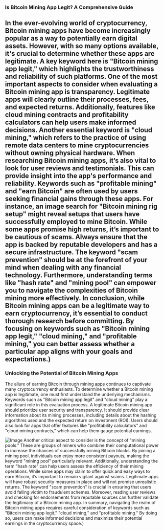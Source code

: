 ### Is Bitcoin Mining App Legit? A Comprehensive Guide
In the ever-evolving world of cryptocurrency, Bitcoin mining apps have become increasingly popular as a way to potentially earn digital assets. However, with so many options available, it's crucial to determine whether these apps are legitimate. A key keyword here is "Bitcoin mining app legit," which highlights the trustworthiness and reliability of such platforms.
One of the most important aspects to consider when evaluating a Bitcoin mining app is transparency. Legitimate apps will clearly outline their processes, fees, and expected returns. Additionally, features like cloud mining contracts and profitability calculators can help users make informed decisions. Another essential keyword is "cloud mining," which refers to the practice of using remote data centers to mine cryptocurrencies without owning physical hardware.
When researching Bitcoin mining apps, it’s also vital to look for user reviews and testimonials. This can provide insight into the app's performance and reliability. Keywords such as "profitable mining" and "earn Bitcoin" are often used by users seeking financial gains through these apps. For instance, an image search for "Bitcoin mining rig setup" might reveal setups that users have successfully employed to mine Bitcoin.
While some apps promise high returns, it’s important to be cautious of scams. Always ensure that the app is backed by reputable developers and has a secure infrastructure. The keyword "scam prevention" should be at the forefront of your mind when dealing with any financial technology. Furthermore, understanding terms like "hash rate" and "mining pool" can empower you to navigate the complexities of Bitcoin mining more effectively.
In conclusion, while Bitcoin mining apps can be a legitimate way to earn cryptocurrency, it’s essential to conduct thorough research before committing. By focusing on keywords such as "Bitcoin mining app legit," "cloud mining," and "profitable mining," you can better assess whether a particular app aligns with your goals and expectations.)
---
### Unlocking the Potential of Bitcoin Mining Apps
The allure of earning Bitcoin through mining apps continues to captivate many cryptocurrency enthusiasts. To determine whether a Bitcoin mining app is legitimate, one must first understand the underlying mechanisms. Keywords such as "Bitcoin mining app legit" and "cloud mining" play a significant role in this evaluation process.
A legitimate Bitcoin mining app should prioritize user security and transparency. It should provide clear information about its mining processes, including details about the hashing algorithms used and the expected return on investment (ROI). Users should also look for apps that offer features like "profitability calculators" and "cloud mining contracts," which can help them gauge potential earnings.

![Image](https://github.com/user-attachments/assets/d7419ec9-dc67-403f-bf28-8faea5f1f74f)
Another critical aspect to consider is the concept of "mining pools." These are groups of miners who combine their computational power to increase the chances of successfully mining Bitcoin blocks. By joining a mining pool, individuals can enjoy more consistent payouts, making the keyword "mining pool" particularly relevant. Additionally, understanding the term "hash rate" can help users assess the efficiency of their mining operations.
While some apps may claim to offer quick and easy ways to earn Bitcoin, it’s important to remain vigilant against scams. Legitimate apps will have robust security measures in place and will not promise unrealistic returns. The keyword "scam prevention" is crucial in ensuring that users avoid falling victim to fraudulent schemes. Moreover, reading user reviews and checking for endorsements from reputable sources can further validate the legitimacy of a Bitcoin mining app.
In summary, navigating the realm of Bitcoin mining apps requires careful consideration of keywords such as "Bitcoin mining app legit," "cloud mining," and "profitable mining." By doing so, users can make informed decisions and maximize their potential earnings in the cryptocurrency space.)
